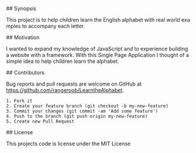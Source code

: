 ## Synopsis

This project is to help children learn the English alphabet with real world examples to accompany each letter.

## Motivation

I wanted to expand my knowledge of JavaScript and to experience building a website with a framework. With this Single Page Application I thought of a simple idea to help children learn the alphabet. 


## Contributors

Bug reports and pull requests are welcome on GitHub at https://github.com/rangeroob/LearntheAlphabet.


    1. Fork it
    2. Create your feature branch (git checkout -b my-new-feature)
    3. Commit your changes (git commit -am 'Add some feature')
    4. Push to the branch (git push origin my-new-feature)
    5. Create new Pull Request

## License

This projects code is license under the MIT License 

